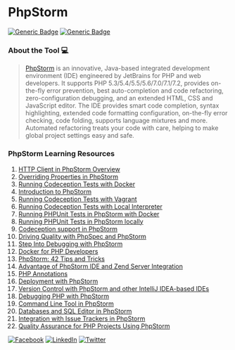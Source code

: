 # PhpStorm
[![Generic Badge](https://img.shields.io/badge/JetBrains_Tools-royalblue.svg)](https://www.jetbrains.com)
[![Generic Badge](https://img.shields.io/badge/CodeOps.Tech-royalblue.svg)](https://codeops.tech)

### About the Tool 💻

>[PhpStorm](https://www.jetbrains.com/phpstorm/) is an innovative, Java-based integrated development environment (IDE) engineered by JetBrains for PHP and web developers. It supports PHP 5.3/5.4/5.5/5.6/7.0/7.1/7.2, provides on-the-fly error prevention, best auto-completion and code refactoring, zero-configuration debugging, and an extended HTML, CSS and JavaScript editor. The IDE provides smart code completion, syntax highlighting, extended code formatting configuration, on-the-fly error checking, code folding, supports language mixtures and more. Automated refactoring treats your code with care, helping to make global project settings easy and safe.

### PhpStorm Learning Resources
1. [HTTP Client in PhpStorm Overview](https://www.youtube.com/watch?v=n8KCuKhDSZY&list=PLQ176FUIyIUYB2JG1htieA8yYqYAtKGB4&index=4)
2. [Overriding Properties in PhpStorm](https://www.youtube.com/watch?v=UUrSWopWB0M&list=PLQ176FUIyIUYB2JG1htieA8yYqYAtKGB4&index=10)
3. [Running Codeception Tests with Docker](https://www.youtube.com/watch?v=UuiLnmWMvv0&list=PLQ176FUIyIUYB2JG1htieA8yYqYAtKGB4&index=11)
4. [Introduction to PhpStorm](https://www.youtube.com/watch?v=pP9jw3fgrCU&list=PLQ176FUIyIUYB2JG1htieA8yYqYAtKGB4&index=13)
5. [Running Codeception Tests with Vagrant](https://www.youtube.com/watch?v=eJUidWC9eF0&list=PLQ176FUIyIUYB2JG1htieA8yYqYAtKGB4&index=14)
6. [Running Codeception Tests with Local Interpreter](https://www.youtube.com/watch?v=s8s6FUpnEaE&list=PLQ176FUIyIUYB2JG1htieA8yYqYAtKGB4&index=15)
7. [Running PHPUnit Tests in PhpStorm with Docker](https://www.youtube.com/watch?v=I7aGWO6K3Ho&list=PLQ176FUIyIUYB2JG1htieA8yYqYAtKGB4&index=16)
8. [Running PHPUnit Tests in PhpStorm locally](https://www.youtube.com/watch?v=NztroIqNBZA&list=PLQ176FUIyIUYB2JG1htieA8yYqYAtKGB4&index=17)
9. [Codeception support in PhpStorm](https://www.youtube.com/watch?v=B3PE7w-jvjQ&list=PLQ176FUIyIUYB2JG1htieA8yYqYAtKGB4&index=18)
10. [Driving Quality with PhpSpec and PhpStorm](https://www.youtube.com/watch?v=_ku8ot148BM&list=PLQ176FUIyIUYB2JG1htieA8yYqYAtKGB4&index=20)
11. [Step Into Debugging with PhpStorm](https://www.youtube.com/watch?v=GokeXqI93x8&list=PLQ176FUIyIUYB2JG1htieA8yYqYAtKGB4&index=26)
12. [Docker for PHP Developers](https://www.youtube.com/watch?v=Ch1k8-vMG_E&list=PLQ176FUIyIUYB2JG1htieA8yYqYAtKGB4&index=29)
13. [PhpStorm: 42 Tips and Tricks](https://www.youtube.com/watch?v=J9emzl_VmIs&list=PLQ176FUIyIUYB2JG1htieA8yYqYAtKGB4&index=40)
14. [Advantage of PhpStorm IDE and Zend Server Integration](https://www.youtube.com/watch?v=S_T_Yb-447c&list=PLQ176FUIyIUYB2JG1htieA8yYqYAtKGB4&index=41)
15. [PHP Annotations](https://www.youtube.com/watch?v=TqyWGbQUPGM&list=PLQ176FUIyIUYB2JG1htieA8yYqYAtKGB4&index=53)
16. [Deployment with PhpStorm](https://www.youtube.com/watch?v=UD2qrDs3_VQ&list=PLQ176FUIyIUYB2JG1htieA8yYqYAtKGB4&index=54)
17. [Version Control with PhpStorm and other IntelliJ IDEA-based IDEs](https://www.youtube.com/watch?v=OvgoBMVPyFc&list=PLQ176FUIyIUYB2JG1htieA8yYqYAtKGB4&index=60)
18. [Debugging PHP with PhpStorm](https://www.youtube.com/watch?v=LUTolQw8K9A&list=PLQ176FUIyIUYB2JG1htieA8yYqYAtKGB4&index=61)
19. [Command Line Tool in PhpStorm](https://www.youtube.com/watch?v=O58BKf-TECw&list=PLQ176FUIyIUYB2JG1htieA8yYqYAtKGB4&index=72)
20. [Databases and SQL Editor in PhpStorm](https://www.youtube.com/watch?v=kjPbxVlPnSI&list=PLQ176FUIyIUYB2JG1htieA8yYqYAtKGB4&index=73)
21. [Integration with Issue Trackers in PhpStorm](https://www.youtube.com/watch?v=nmfY4gqYfnM&list=PLQ176FUIyIUYB2JG1htieA8yYqYAtKGB4&index=74)
22. [Quality Assurance for PHP Projects Using PhpStorm ](https://www.youtube.com/watch?v=jg_n899AqsM&list=PLQ176FUIyIUYB2JG1htieA8yYqYAtKGB4&index=89)


[![Facebook](https://img.shields.io/static/v1.svg?label=connect&message=@CodeOpsTech&color=grey&logo=facebook&style=flat&logoColor=white&colorA=royalblue)](https://www.facebook.com/CodeOpsTech)
[![LinkedIn](https://img.shields.io/static/v1.svg?label=connect&message=@CodeOpsTech&color=grey&logo=linkedin&style=flat&logoColor=white&colorA=royalblue)](https://www.linkedin.com/company/codeops-technologies/)
[![Twitter](https://img.shields.io/static/v1.svg?label=connect&message=@CodeOpsTech&color=grey&logo=twitter&style=flat&logoColor=white&colorA=royalblue)](https://twitter.com/CodeOpsTech)
